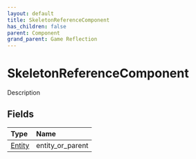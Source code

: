 ```yaml
---
layout: default
title: SkeletonReferenceComponent
has_children: false
parent: Component
grand_parent: Game Reflection
---
```

# SkeletonReferenceComponent
Description 

## Fields

| Type | Name |
|:----------|:--------------|
| [Entity](/riftbreaker-wiki/docs/game-reflection/classes/entity/) | entity_or_parent |

